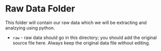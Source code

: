 # Raw Data Folder
This folder will contain our raw data which we will be extracting and analzying using python.
- `raw` - raw data should go in this directory; you should add the original source file here. Always keep the original data file without editing.
